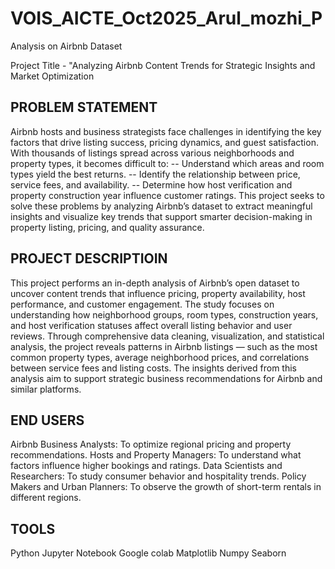 # VOIS_AICTE_Oct2025_Arul_mozhi_P
Analysis on Airbnb Dataset

Project Title -  "Analyzing Airbnb Content Trends for Strategic Insights and Market Optimization

## PROBLEM STATEMENT
Airbnb hosts and business strategists face challenges in identifying the key factors that drive listing success, pricing dynamics, and guest satisfaction. With thousands of listings spread across various neighborhoods and property types, it becomes difficult to:
  -- Understand which areas and room types yield the best returns.
  -- Identify the relationship between price, service fees, and availability.
  -- Determine how host verification and property construction year influence customer ratings.
This project seeks to solve these problems by analyzing Airbnb’s dataset to extract meaningful insights and visualize key trends that support smarter decision-making in property listing, pricing, and quality assurance.

## PROJECT DESCRIPTIOIN
This project performs an in-depth analysis of Airbnb’s open dataset to uncover content trends that influence pricing, property availability, host performance, and customer engagement. The study focuses on understanding how neighborhood groups, room types, construction years, and host verification statuses affect overall listing behavior and user reviews.
Through comprehensive data cleaning, visualization, and statistical analysis, the project reveals patterns in Airbnb listings — such as the most common property types, average neighborhood prices, and correlations between service fees and listing costs. The insights derived from this analysis aim to support strategic business recommendations for Airbnb and similar platforms.

## END USERS

Airbnb Business Analysts: To optimize regional pricing and property recommendations.
Hosts and Property Managers: To understand what factors influence higher bookings and ratings.
Data Scientists and Researchers: To study consumer behavior and hospitality trends.
Policy Makers and Urban Planners: To observe the growth of short-term rentals in different regions.

## TOOLS
Python
Jupyter Notebook
Google colab
Matplotlib
Numpy
Seaborn



